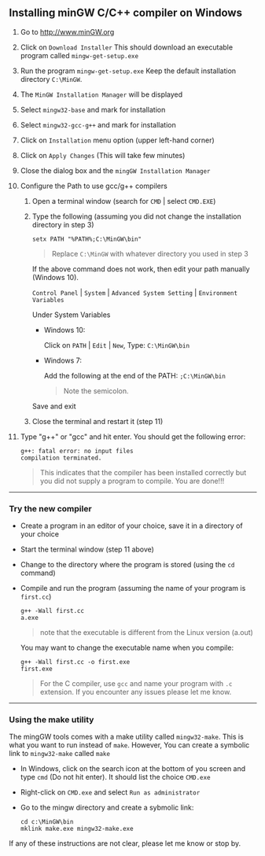 ## Installing minGW C/C++ compiler on Windows

1. Go to http://www.minGW.org
2. Click on `Download Installer`
This should download an executable program called `mingw-get-setup.exe`
3. Run the program `mingw-get-setup.exe`
Keep the default installation directory `C:\MinGW`.
4. The `MinGW Installation Manager` will be displayed
5. Select `mingw32-base` and mark for installation
6. Select `mingw32-gcc-g++` and mark for installation
7. Click on `Installation` menu option (upper left-hand corner)
8. Click on `Apply Changes` (This will take few minutes)
9. Close the dialog box and the `mingGW Installation Manager`
10. Configure the Path to use gcc/g++ compilers
    1. Open a terminal window (search for `CMD` | select `CMD.EXE`)
    2. Type the following (assuming you did not change the installation directory in step 3)
        ```console
        setx PATH "%PATH%;C:\MinGW\bin"
        ```
        > Replace `C:\MinGW` with whatever directory you used in step 3

        If the above command does not work, then edit your path manually (Windows 10).

        `Control Panel` | `System` | `Advanced System Setting` |
`Environment Variables`

	    Under System Variables
       - Windows 10:

            Click on `PATH` | `Edit` | `New`,  Type: `C:\MinGW\bin`

    	- Windows 7:

            Add the following at the end of the PATH:
			`;C:\MinGW\bin`

		    > Note the semicolon.

        Save and exit

    3. Close the terminal and restart it (step 11)

11. Type "g++"  or "gcc" and hit enter. You should get the following error:

    ```console
    g++: fatal error: no input files
    compilation terminated.
    ```

    > This indicates that the compiler has been installed correctly but you did not supply a program to compile. You are done!!!

---

### Try the new compiler

- Create a program in an editor of your choice, save it in a directory of your choice
- Start the terminal window (step 11 above)
- Change to the directory where the program is stored (using the `cd` command)
- Compile and run the program (assuming the name of your program is `first.cc`)
    ```console
    g++ -Wall first.cc
    a.exe
    ```
    > note that the executable is different from the Linux version (a.out)

    You may want to change the executable name when you compile:
    ```console
    g++ -Wall first.cc -o first.exe
    first.exe
    ```

    > For the C compiler, use `gcc` and name your program with `.c` extension. If you encounter any issues please let me know.

---

### Using the make utility

The mingGW tools comes with a make utility called `mingw32-make`. This is what you want to run instead of `make`. However, You can create a symbolic link to `mingw32-make` called `make`

- In Windows, click on the search icon at the bottom of you screen and type `cmd` (Do not hit enter). It should list the choice `CMD.exe`

- Right-click on `CMD.exe` and select `Run as administrator`
- Go to the mingw directory and create a sybmolic link:
    ```console
    cd c:\MinGW\bin
    mklink make.exe mingw32-make.exe
    ```

If any of these instructions are not clear, please let me know or stop by.
